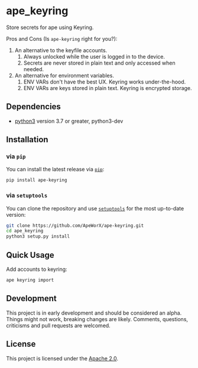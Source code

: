 # ape_keyring

Store secrets for ape using Keyring.

Pros and Cons (Is `ape-keyring` right for you?):

1. An alternative to the keyfile accounts.
   1. Always unlocked while the user is logged in to the device.
   2. Secrets are never stored in plain text and only accessed when needed.
2. An alternative for environment variables.
   1. ENV VARs don't have the best UX. Keyring works under-the-hood.
   2. ENV VARs are keys stored in plain text. Keyring is encrypted storage.

## Dependencies

* [python3](https://www.python.org/downloads) version 3.7 or greater, python3-dev

## Installation

### via `pip`

You can install the latest release via [`pip`](https://pypi.org/project/pip/):

```bash
pip install ape-keyring
```

### via `setuptools`

You can clone the repository and use [`setuptools`](https://github.com/pypa/setuptools) for the most up-to-date version:

```bash
git clone https://github.com/ApeWorX/ape-keyring.git
cd ape_keyring
python3 setup.py install
```

## Quick Usage

Add accounts to keyring:

```bash
ape keyring import
```

## Development

This project is in early development and should be considered an alpha.
Things might not work, breaking changes are likely.
Comments, questions, criticisms and pull requests are welcomed.

## License

This project is licensed under the [Apache 2.0](LICENSE).
